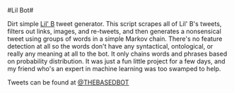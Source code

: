 #Lil Bot#

Dirt simple [Lil' B](https://twitter.com/lilbthebasedgod) tweet generator.  This script scrapes all of Lil' B's tweets, filters out links, images, and re-tweets, and then generates a nonsensical tweet using groups of words in a simple Markov chain.  There's no feature detection at all so the words don't have any syntactical, ontological, or really any meaning at all to the bot.  It only chains words and phrases based on probability distribution.  It was just a fun little project for a few days, and my friend who's an expert in machine learning was too swamped to help.

Tweets can be found at [@THEBASEDBOT](https://twitter.com/THEBASEDBOT)